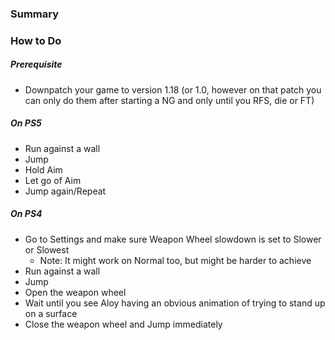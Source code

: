 ### Summary



### How to Do
##### Prerequisite
- Downpatch your game to version 1.18
(or 1.0, however on that patch you can only do them after starting a NG and only until you RFS, die or FT)

##### On PS5
- Run against a wall
- Jump
- Hold Aim
- Let go of Aim
- Jump again/Repeat

##### On PS4
- Go to Settings and make sure Weapon Wheel slowdown is set to Slower or Slowest
	- Note: It might work on Normal too, but might be harder to achieve
- Run against a wall
- Jump
- Open the weapon wheel
- Wait until you see Aloy having an obvious animation of trying to stand up on a surface
- Close the weapon wheel and Jump immediately